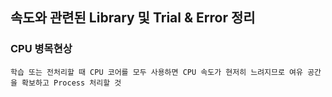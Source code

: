 ## 속도와 관련된 Library 및 Trial & Error 정리

### CPU 병목현상

```
학습 또는 전처리할 때 CPU 코어를 모두 사용하면 CPU 속도가 현저히 느려지므로 여유 공간을 확보하고 Process 처리할 것
```
